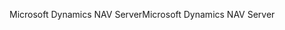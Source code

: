 <span data-ttu-id="1fee0-101">Microsoft Dynamics NAV Server</span><span class="sxs-lookup"><span data-stu-id="1fee0-101">Microsoft Dynamics NAV Server</span></span>